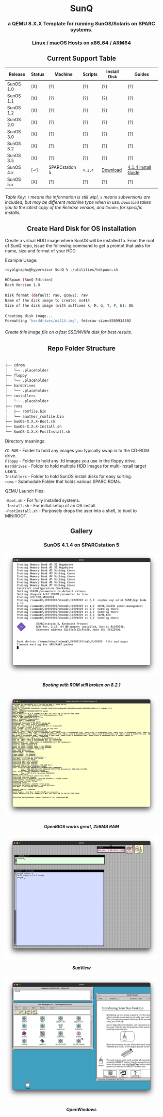 <h1 align="center">SunQ</h1>
<h3 align="center">a QEMU 8.X.X Template for running SunOS/Solaris on SPARC systems.</h3>
<h3 align="center">Linux / macOS Hosts on x86_64 / ARM64</h3>

<h2 align="center">Current Support Table</h2>

| Release | Status | Machine | Scripts | Install Disk | Guides |
| --- | --- | --- | --- | --- | --- |
| SunOS 1.0 | [X] | [?] | [?] | [?] | [?] |
| SunOS 1.1 | [X] | [?] | [?] | [?] | [?] |
| SunOS 1.2 | [X] | [?] | [?] | [?] | [?] |
| SunOS 2.0 | [X] | [?] | [?] | [?] | [?] |
| SunOS 3.0 | [X] | [?] | [?] | [?] | [?] |
| SunOS 3.2 | [X] | [?] | [?] | [?] | [?] |
| SunOS 3.5 | [X] | [?] | [?] | [?] | [?] |
| SunOS 4.x | [✓] | SPARCstation 5 | ``4.1.4`` | [Download](https://archive.org/details/solaris112sparc) | [4.1.4 Install Guide](guides/4.1.4-README.md) |
| SunOS 5.x | [X] | [?] | [?] | [?] | [?] |

###### Table Key: ``?`` means the information is still wip!, ``x`` means subversions are included, but may be different machine type when in use. ``Download`` takes you to the latest copy of the Release version, and ``Guides`` for specific installs.

<h2 align="center">Create Hard Disk for OS installation</h2>

Create a virtual HDD image where SunOS will be installed to. From the root of SunQ repo, issue the following command to get a prompt that asks for name, size and format of your HDD.

Example Usage:
```bash
royalgraphx@hypervisor SunQ % ./utilities/hdspawn.sh

HDSpawn (SunQ Edition)
Bash Version 1.0

Disk format (default: raw, qcow2): raw
Name of the disk image to create: os414
Size of the disk image (with suffixes k, M, G, T, P, E): 8G

Creating disk image...
Formatting 'harddrives/os414.img', fmt=raw size=8589934592
```

###### Create this image file on a fast SSD/NVMe disk for best results.

<h2 align="center">Repo Folder Structure</h2>

```bash
.
├── cdrom
│   └── .placeholder
├── floppy
│   └── .placeholder
├── harddrives
│   └── .placeholder
├── installers
│   └── .placeholder
├── roms
│   ├── romfile.bin
│   └── another_romfile.bin
├── SunOS-X.X.X-Boot.sh
├── SunOS-X.X.X-Install.sh
└── SunOS-X.X.X-PostInstall.sh
```

Directory meanings:

``CD-ROM`` - Folder to hold any images you typically swap in to the CD-ROM drive. </br>
``Floppy`` - Folder to hold any .fd images you use in the floppy drive. </br>
``Harddrives`` - Folder to hold multiple HDD images for multi-install target users. </br>
``Installers`` - Folder to hold SunOS install disks for easy sorting. </br>
``roms`` - Submodule Folder that holds various SPARC ROMs.

QEMU Launch files:

``-Boot.sh`` - For fully installed systems. </br>
``-Install.sh`` - For initial setup of an OS install. </br>
``-PostInstall.sh`` - Purposely drops the user into a shell, to boot to MINIROOT. </br>

<h2 align="center">Gallery</h2>

<h3 align="center">SunOS 4.1.4 on SPARCstation 5</h3>
<p align="center">
  <img src="./gallery/SS5BIN.png">
  <h5 align="center">Booting with ROM still broken on 8.2.1</h5>
  <img src="./gallery/SunOS414Booting.png">
  <h5 align="center">OpenBIOS works great, 256MB RAM</h5>
  <img src="./gallery/SunOS414SV.png">
  <h5 align="center">SunView</h5>
  <img src="./gallery/SunOS414OW.png">
  <h5 align="center">OpenWindows</h5>
</p>